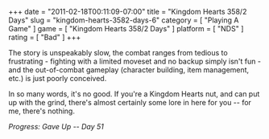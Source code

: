 +++
date = "2011-02-18T00:11:09-07:00"
title = "Kingdom Hearts 358/2 Days"
slug = "kingdom-hearts-3582-days-6"
category = [ "Playing A Game" ]
game = [ "Kingdom Hearts 358/2 Days" ]
platform = [ "NDS" ]
rating = [ "Bad" ]
+++

The story is unspeakably slow, the combat ranges from tedious to frustrating - fighting with a limited moveset and no backup simply isn't fun - and the out-of-combat gameplay (character building, item management, etc.) is just poorly conceived.

In so many words, it's no good.  If you're a Kingdom Hearts nut, and can put up with the grind, there's almost certainly some lore in here for you -- for me, there's nothing.

<i>Progress: Gave Up -- Day 51</i>